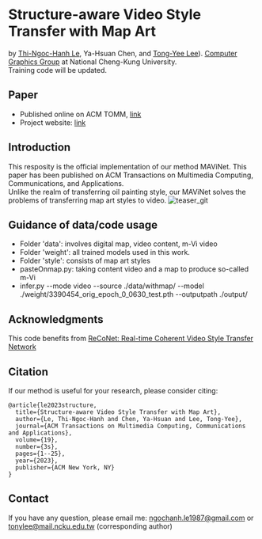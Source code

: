# Structure-aware Video Style Transfer with Map Art
by [Thi-Ngoc-Hanh Le](https://lehanhcs.github.io/), Ya-Hsuan Chen, and [Tong-Yee Lee](https://scholar.google.com/citations?user=V3PTB98AAAAJ&hl=en&oi=ao)). [Computer Graphics Group](http://graphics.csie.ncku.edu.tw/) at National Cheng-Kung University. <br>
Training code will be updated.

Paper
---
* Published online on ACM TOMM, [link](https://dl.acm.org/doi/full/10.1145/3572030)
* Project website: [link](http://graphics.csie.ncku.edu.tw/MArtVi/)

Introduction
---
This resposity is the official implementation of our method MAViNet. This paper has been published on ACM Transactions on Multimedia Computing, Communications, and Applications. <br>
Unlike the realm of transferring oil painting style, our MAViNet solves the problems of transferring map art styles to video.
![teaser_git](https://github.com/LeHanhcs/MapArt_animation/assets/37010753/dc71667a-1804-4bfc-bbfe-619ac334cb7e)


Guidance of data/code usage
---
* Folder 'data': involves digital map, video content, m-Vi video
* Folder 'weight': all trained models used in this work.
* Folder 'style': consists of map art styles
* pasteOnmap.py: taking content video and a map to produce so-called m-Vi
* infer.py --mode video --source ./data/withmap/ --model ./weight/3390454_orig_epoch_0_0630_test.pth --outputpath ./output/

Acknowledgments
---
This code benefits from [ReCoNet: Real-time Coherent Video Style Transfer Network](https://github.com/changgyhub/reconet)

Citation
---
If our method is useful for your research, please consider citing:
```
@article{le2023structure,
  title={Structure-aware Video Style Transfer with Map Art},
  author={Le, Thi-Ngoc-Hanh and Chen, Ya-Hsuan and Lee, Tong-Yee},
  journal={ACM Transactions on Multimedia Computing, Communications and Applications},
  volume={19},
  number={3s},
  pages={1--25},
  year={2023},
  publisher={ACM New York, NY}
}
```

Contact
---
If you have any question, please email me: ngochanh.le1987@gmail.com or tonylee@mail.ncku.edu.tw (corresponding author)
